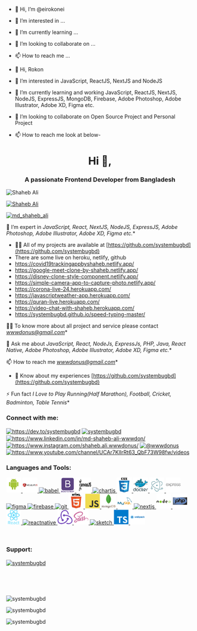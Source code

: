 - 👋 Hi, I’m @eirokonei
- 👀 I’m interested in ...
- 🌱 I’m currently learning ...
- 💞️ I’m looking to collaborate on ...
- 📫 How to reach me ...


- 👋 Hi, Rokon
- 👀 I’m interested in JavaScript, ReactJS, NextJS and NodeJS
- 🌱 I’m currently learning and working JavaScript, ReactJS, NextJS, NodeJS, ExpressJS, MongoDB, Firebase, Adobe Photoshop, Adobe Illustrator, Adobe XD, Figma etc.
- 💞️ I’m looking to collaborate on Open Source Project and Personal Project
- 📫 How to reach me look at below-

<h1 align="center">Hi 👋, </h1>
<h3 align="center">A passionate Frontend Developer from Bangladesh</h3>

<p align="left"> <img src="https://komarev.com/ghpvc/?username=systembugbd&label=Profile%20views&color=0075ce&style=flat" alt="Shaheb Ali" /> </p>

<p align="left"> <a href="https://github.com/ryo-ma/github-profile-trophy"><img src="https://github-profile-trophy.vercel.app/?username=systembugbd&theme=onedark" alt="Shaheb Ali" /></a> </p>

<p align="left"> <a href="https://twitter.com/md_shaheb_ali" target="blank"><img src="https://img.shields.io/twitter/follow/md_shaheb_ali?logo=twitter&style=for-the-badge" alt="md_shaheb_ali" /></a> </p>

 🌱 I’m expert in *JavaScript, React, NextJS, NodeJS, ExpressJS, Adobe Photoshop, Adobe Illustrator, Adobe XD, Figma etc.**

* 👨‍💻 All of my projects are available at [https://github.com/systembugbd](https://github.com/systembugbd)
* There are some live on heroku, netlify, github
* https://covid19trackingappbyshaheb.netlify.app/
* https://google-meet-clone-by-shaheb.netlify.app/
* https://disney-clone-style-component.netlify.app/
* https://simple-camera-app-to-capture-photo.netlify.app/
* https://corona-live-24.herokuapp.com/
* https://javascriptweather-app.herokuapp.com/
* https://quran-live.herokuapp.com/
* https://video-chat-with-shaheb.herokuapp.com/
* https://systembugbd.github.io/speed-typing-master/


 👨‍💻 To know more about all project and service please contact *wwwdonus@gmail.com**

 💬 Ask me about *JavaScript, React, NodeJs, ExpressJs, PHP, Java, React Native, Adobe Photoshop, Adobe Illustrator, Adobe XD, Figma etc.**

 📫 How to reach me *wwwdonus@gmail.com**

* 📄 Know about my experiences [https://github.com/systembugbd](https://github.com/systembugbd)

 ⚡ Fun fact *I Love to Play Running(Half Marathon), Football, Cricket, Badminton, Table Tennis**

<!-- ### Blogs postsBLOG-POST-LIST: START 

* Letest Technology: [Clever Learnerz](https://cleverlearnerz.blogspot.com/2021/03/when-creating-computer-and-first.html)>--

<!-- BLOG-POST-LIST: END -->

<h3 align="left">Connect with me:</h3>
<p align="left">
<a href="https://dev.to/systembugbd" target="blank"><img align="center" src="https://cdn.jsdelivr.net/npm/simple-icons@4.15.0/icons/dev-dot-to.svg" alt="https://dev.to/systembugbd" height="30" width="40" /></a>
<a href="https://twitter.com/md_shaheb_ali" target="blank"><img align="center" src="https://cdn.jsdelivr.net/npm/simple-icons@4.15.0/icons/twitter.svg" alt="systembugbd" height="30" width="40" /></a>
<a href="https://www.linkedin.com/in/md-shaheb-ali-wwwdon/" target="blank"><img align="center" src="https://cdn.jsdelivr.net/npm/simple-icons@4.15.0/icons/linkedin.svg" alt="https://www.linkedin.com/in/md-shaheb-ali-wwwdon/" height="30" width="40" /></a>
<a href="https://www.instagram.com/shaheb.ali.wwwdonus/" target="blank"><img align="center" src="https://cdn.jsdelivr.net/npm/simple-icons@4.15.0/icons/instagram.svg" alt="https://www.instagram.com/shaheb.ali.wwwdonus/" height="30" width="40" /></a>
<a href="https://medium.com/@wwwdonus" target="blank"><img align="center" src="https://cdn.jsdelivr.net/npm/simple-icons@4.15.0/icons/medium.svg" alt="@wwwdonus" height="30" width="40" /></a>
<a href="https://www.youtube.com/channel/UCAr7KlIrRt63_QbF73W98fw/videos" target="blank"><img align="center" src="https://cdn.jsdelivr.net/npm/simple-icons@4.15.0/icons/youtube.svg" alt="https://www.youtube.com/channel/UCAr7KlIrRt63_QbF73W98fw/videos" height="30" width="40" /></a>
</p>

<h3 align="left">Languages and Tools:</h3>
<p align="left"> <a href="https://developer.android.com" target="_blank"> <img src="https://raw.githubusercontent.com/devicons/devicon/master/icons/android/android-original-wordmark.svg" alt="android" width="40" height="40"/> </a> <a href="https://angular.io" target="_blank"> <img src="https://raw.githubusercontent.com/devicons/devicon/master/icons/angularjs/angularjs-original-wordmark.svg" alt="angularjs" width="40" height="40"/> </a> <a href="https://babeljs.io/" target="_blank"> <img src="https://www.vectorlogo.zone/logos/babeljs/babeljs-icon.svg" alt="babel" width="40" height="40"/> </a> <a href="https://getbootstrap.com" target="_blank"> <img src="https://raw.githubusercontent.com/devicons/devicon/master/icons/bootstrap/bootstrap-plain-wordmark.svg" alt="bootstrap" width="40" height="40"/> </a> <a href="https://canvasjs.com" target="_blank"> <img src="https://raw.githubusercontent.com/Hardik0307/Hardik0307/master/assets/canvasjs-charts.svg" alt="canvasjs" width="40" height="40"/> </a> <a href="https://www.chartjs.org" target="_blank"> <img src="https://www.chartjs.org/media/logo-title.svg" alt="chartjs" width="40" height="40"/> </a> <a href="https://www.w3schools.com/css/" target="_blank"> <img src="https://raw.githubusercontent.com/devicons/devicon/master/icons/css3/css3-original-wordmark.svg" alt="css3" width="40" height="40"/> </a> <a href="https://www.docker.com/" target="_blank"> <img src="https://raw.githubusercontent.com/devicons/devicon/master/icons/docker/docker-original-wordmark.svg" alt="docker" width="40" height="40"/> </a> <a href="https://www.electronjs.org" target="_blank"> <img src="https://raw.githubusercontent.com/devicons/devicon/master/icons/electron/electron-original.svg" alt="electron" width="40" height="40"/> </a> <a href="https://expressjs.com" target="_blank"> <img src="https://raw.githubusercontent.com/devicons/devicon/master/icons/express/express-original-wordmark.svg" alt="express" width="40" height="40"/> </a> <a href="https://www.figma.com/" target="_blank"> <img src="https://www.vectorlogo.zone/logos/figma/figma-icon.svg" alt="figma" width="40" height="40"/> </a> <a href="https://firebase.google.com/" target="_blank"> <img src="https://www.vectorlogo.zone/logos/firebase/firebase-icon.svg" alt="firebase" width="40" height="40"/> </a> <a href="https://git-scm.com/" target="_blank"> <img src="https://www.vectorlogo.zone/logos/git-scm/git-scm-icon.svg" alt="git" width="40" height="40"/> </a> <a href="https://www.w3.org/html/" target="_blank"> <img src="https://raw.githubusercontent.com/devicons/devicon/master/icons/html5/html5-original-wordmark.svg" alt="html5" width="40" height="40"/> </a> <a href="https://developer.mozilla.org/en-US/docs/Web/JavaScript" target="_blank"> <img src="https://raw.githubusercontent.com/devicons/devicon/master/icons/javascript/javascript-original.svg" alt="javascript" width="40" height="40"/> </a> <a href="https://www.mongodb.com/" target="_blank"> <img src="https://raw.githubusercontent.com/devicons/devicon/master/icons/mongodb/mongodb-original-wordmark.svg" alt="mongodb" width="40" height="40"/> </a> <a href="https://www.mysql.com/" target="_blank"> <img src="https://raw.githubusercontent.com/devicons/devicon/master/icons/mysql/mysql-original-wordmark.svg" alt="mysql" width="40" height="40"/> </a> <a href="https://nextjs.org/" target="_blank"> <img src="https://cdn.worldvectorlogo.com/logos/nextjs-3.svg" alt="nextjs" width="40" height="40"/> </a> <a href="https://nodejs.org" target="_blank"> <img src="https://raw.githubusercontent.com/devicons/devicon/master/icons/nodejs/nodejs-original-wordmark.svg" alt="nodejs" width="40" height="40"/> </a> <a href="https://www.php.net" target="_blank"> <img src="https://raw.githubusercontent.com/devicons/devicon/master/icons/php/php-original.svg" alt="php" width="40" height="40"/> </a> <a href="https://reactjs.org/" target="_blank"> <img src="https://raw.githubusercontent.com/devicons/devicon/master/icons/react/react-original-wordmark.svg" alt="react" width="40" height="40"/> </a> <a href="https://reactnative.dev/" target="_blank"> <img src="https://reactnative.dev/img/header_logo.svg" alt="reactnative" width="40" height="40"/> </a> <a href="https://redux.js.org" target="_blank"> <img src="https://raw.githubusercontent.com/devicons/devicon/master/icons/redux/redux-original.svg" alt="redux" width="40" height="40"/> </a> <a href="https://sass-lang.com" target="_blank"> <img src="https://raw.githubusercontent.com/devicons/devicon/master/icons/sass/sass-original.svg" alt="sass" width="40" height="40"/> </a> <a href="https://www.sketch.com/" target="_blank"> <img src="https://www.vectorlogo.zone/logos/sketchapp/sketchapp-icon.svg" alt="sketch" width="40" height="40"/> </a> <a href="https://www.typescriptlang.org/" target="_blank"> <img src="https://raw.githubusercontent.com/devicons/devicon/master/icons/typescript/typescript-original.svg" alt="typescript" width="40" height="40"/> </a> <a href="https://webpack.js.org" target="_blank"> <img src="https://raw.githubusercontent.com/devicons/devicon/d00d0969292a6569d45b06d3f350f463a0107b0d/icons/webpack/webpack-original-wordmark.svg" alt="webpack" width="40" height="40"/> </a> </p>

<br/>

<h3 align="left">Support:</h3>
<p><a href="https://www.buymeacoffee.com/systembugbd?new=1"> <img align="center" src="https://cdn.buymeacoffee.com/buttons/v2/default-yellow.png" height="50" width="210" alt="systembugbd" /></a></p><br><br>

<br/>

<p><img align="left" src="https://github-readme-stats.vercel.app/api/top-langs?username=systembugbd&show_icons=true&locale=en&layout=compact" alt="systembugbd" /></p>

<br/>

<p>&nbsp; <img align="left" src="https://github-readme-stats.vercel.app/api?username=systembugbd&show_icons=true&locale=en" alt="systembugbd" /></p>

<p><img align="left" src="https://github-readme-streak-stats.herokuapp.com/?user=systembugbd&" alt="systembugbd" /></p>




<!---
eirokonei/eirokonei is a ✨ special ✨ repository because its `README.md` (this file) appears on your GitHub profile.
You can click the Preview link to take a look at your changes.
--->



